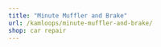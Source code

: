 ```yaml
---
title: "Minute Muffler and Brake"
url: /kamloops/minute-muffler-and-brake/
shop: car repair
---
```

